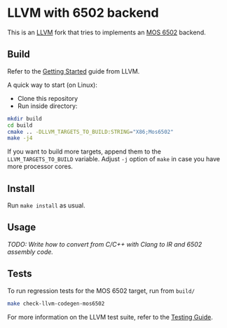 # LLVM with 6502 backend

This is an [LLVM](http://llvm.org/) fork that tries to implements an [MOS
6502](https://en.wikipedia.org/wiki/MOS_Technology_6502) backend.

## Build

Refer to the [Getting
Started](http://llvm.org/docs/GettingStarted.html#getting-started-quickly-a-summary)
guide from LLVM.

A quick way to start (on Linux):

  * Clone this repository
  * Run inside directory:

```bash
mkdir build
cd build
cmake .. -DLLVM_TARGETS_TO_BUILD:STRING="X86;Mos6502"
make -j4
```

If you want to build more targets, append them to the `LLVM_TARGETS_TO_BUILD`
variable.  Adjust `-j` option of `make` in case you have more processor cores.

## Install

Run `make install` as usual.

## Usage

*TODO: Write how to convert from C/C++ with Clang to IR and 6502 assembly code.*

## Tests

To run regression tests for the MOS 6502 target, run from `build/`

```bash
make check-llvm-codegen-mos6502
```

For more information on the LLVM test suite, refer to the [Testing
Guide](http://llvm.org/docs/TestingGuide.html).
